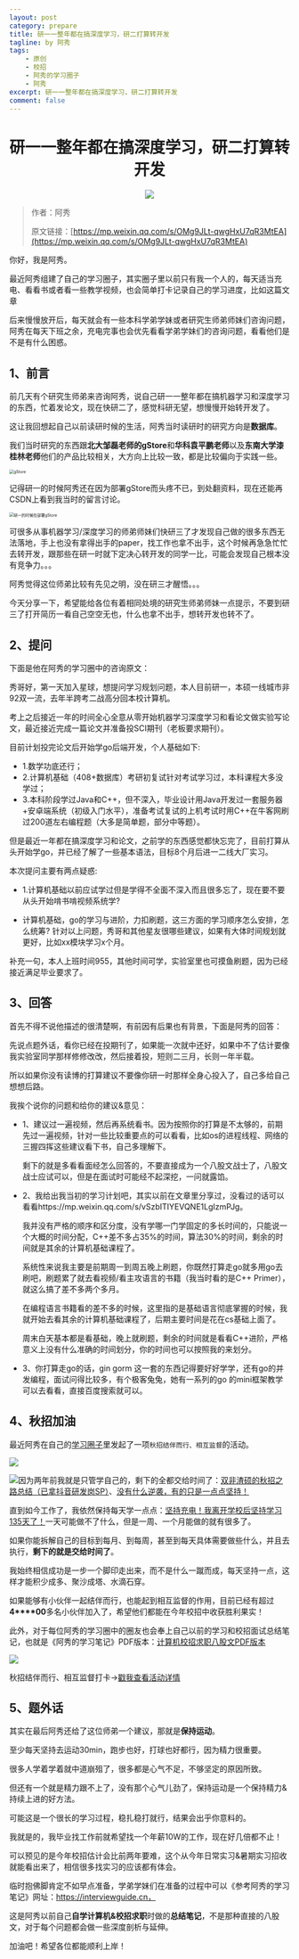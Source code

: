 ```yaml
---
layout: post
category: prepare
title: 研一一整年都在搞深度学习，研二打算转开发
tagline: by 阿秀
tags:
    - 原创
    - 校招
    - 阿秀的学习圈子
    - 阿秀
excerpt: 研一一整年都在搞深度学习，研二打算转开发
comment: false
---
```




<h1 align="center">
  研一一整年都在搞深度学习，研二打算转开发
</h1>
<div align="center">
  <a href="/notes/05-xiustar/01-xiustar_reading_guide/01-introduce.html#阿秀组建了一个校招学习圈子">
      <img src="https://axiu-image-bed.oss-cn-shanghai.aliyuncs.com/img/202206190108471.png">
  </a></div>


> 作者：阿秀
>
> 原文链接：[https://mp.weixin.qq.com/s/OMg9JLt-qwgHxU7qR3MtEA](https://mp.weixin.qq.com/s/OMg9JLt-qwgHxU7qR3MtEA)



你好，我是阿秀。

最近阿秀组建了自己的学习圈子，其实圈子里以前只有我一个人的，每天适当充电、看看书或者看一些教学视频，也会简单打卡记录自己的学习进度，比如这篇文章

后来慢慢放开后，每天就会有一些本科学弟学妹或者研究生师弟师妹们咨询问题，阿秀在每天下班之余，充电完事也会优先看看学弟学妹们的咨询问题，看看他们是不是有什么困惑。

## 1、前言

前几天有个研究生师弟来咨询阿秀，说自己研一一整年都在搞机器学习和深度学习的东西，忙着发论文，现在快研二了，感觉科研无望，想慢慢开始转开发了。

这让我回想起自己以前读研时候的生活，阿秀当时读研时的研究方向是**数据库**。

我们当时研究的东西跟**北大邹磊老师的gStore**和**华科袁平鹏老师**以及**东南大学漆桂林老师**他们的产品比较相关，大方向上比较一致，都是比较偏向于实践一些。

<img src="https://axiu-image-bed.oss-cn-shanghai.aliyuncs.com/img/202205300101036.png" alt="gStore" style="zoom:50%;" />

记得研一的时候阿秀还在因为部署gStore而头疼不已，到处翻资料，现在还能再CSDN上看到我当时的留言讨论。

<img src="https://axiu-image-bed.oss-cn-shanghai.aliyuncs.com/img/202205300103516.png" alt="研一的时候在部署gStore" style="zoom:50%;" />



可很多从事机器学习/深度学习的师弟师妹们快研三了才发现自己做的很多东西无法落地，手上也没有拿得出手的paper，找工作也拿不出手，这个时候再急急忙忙去转开发，跟那些在研一时就下定决心转开发的同学一比，可能会发现自己根本没有竞争力。。。

阿秀觉得这位师弟比较有先见之明，没在研三才醒悟。。。

今天分享一下，希望能给各位有着相同处境的研究生师弟师妹一点提示，不要到研三了打开简历一看自己空空无也，什么也拿不出手，想转开发也转不了。

## 2、提问

下面是他在阿秀的学习圈中的咨询原文：

秀哥好，第一天加入星球，想提问学习规划问题，本人目前研一，本硕一线城市非92双一流，去年半跨考二战高分回本校计算机。

考上之后接近一年的时间全心全意从零开始机器学习深度学习和看论文做实验写论文，最近接近完成一篇论文并准备投SCI期刊（老板要求期刊）。

目前计划投完论文后开始学go后端开发，个人基础如下: 

- 1.数学功底还行；
- 2.计算机基础（408+数据库）考研初复试针对考试学习过，本科课程大多没学过；
- 3.本科阶段学过Java和C++，但不深入，毕业设计用Java开发过一套服务器+安卓端系统（初级入门水平），准备考试复试的上机考试时用C++在牛客网刷过200道左右编程题（大多是简单题，部分中等题）。

但是最近一年都在搞深度学习和论文，之前学的东西感觉都快忘完了，目前打算从头开始学go，并已经了解了一些基本语法，目标8个月后进一二线大厂实习。

本次提问主要有两点疑惑: 

- 1.计算机基础以前应试学过但是学得不全面不深入而且很多忘了，现在要不要从头开始啃书啃视频系统学?

- 计算机基础，go的学习与进阶，力扣刷题，这三方面的学习顺序怎么安排，怎么统筹?
  针对以上问题，秀哥和其他星友很哪些建议，如果有大体时间规划就更好，比如xx模块学习x个月。

  

补充一句，本人上班时间955，其他时间可学，实验室里也可摸鱼刷题，因为已经接近满足毕业要求了。

## 3、回答

首先不得不说他描述的很清楚啊，有前因有后果也有背景，下面是阿秀的回答：

先说点题外话，看你已经在投期刊了，如果能一次就中还好，如果中不了估计要像我实验室同学那样修修改改，然后接着投，短则二三月，长则一年半载。

所以如果你没有读博的打算建议不要像你研一时那样全身心投入了，自己多给自己想想后路。

我挨个说你的问题和给你的建议&意见：

- 1、建议过一遍视频，然后再系统看书。因为按照你的打算是不太够的，前期先过一遍视频，针对一些比较重要点的可以看看，比如os的进程线程、网络的三握四挥这些建议看下书，自己多理解下。

  剩下的就是多看看面经怎么回答的，不要直接成为一个八股文战士了，八股文战士应试可以，但是在面试时可能经不起深挖，一问就露馅。

- 2、我给出我当初的学习计划吧，其实以前在文章里分享过，没看过的话可以看看https://mp.weixin.qq.com/s/vSzbITIYEVQNE1LgIzmPJg。

  我并没有严格的顺序和区分度，没有学哪一门学固定的多长时间的，只能说一个大概的时间分配，C++差不多占35%的时间，算法30%的时间，剩余的时间就是其余的计算机基础课程了。 

  系统性来说我主要是前期周一到周五晚上刷题，你既然打算走go就多用go去刷吧，刷题累了就去看视频/看主攻语言的书籍（我当时看的是C++ Primer），就这么搞了差不多两个多月。

  在编程语言书籍看的差不多的时候，这里指的是基础语言彻底掌握的时候，我就开始去看其余的计算机基础课程了，后期主要时间是花在cs基础上面了。

  周末白天基本都是看基础，晚上就刷题，剩余的时间就是看看C++进阶，严格意义上没有什么准确的时间划分，你的时间也可以按照我的来划分。

- 3、你打算走go的话，gin gorm 这一套的东西记得要好好学学，还有go的并发编程，面试问得比较多，有个极客兔兔，她有一系列的go 的mini框架教学可以去看看，直接百度搜索就可以。

  

## 4、秋招加油

最近阿秀在自己的[学习圈子](http://mp.weixin.qq.com/s?__biz=Mzg2MDU0ODM3MA==&mid=2247503490&idx=1&sn=c0774b72d6db21f49a3ffb9bf500dd29&chksm=ce2632fff951bbe947883131ec62d4f3746355b7f2466a5b2a6c463de36ed9db80954299b6c6&scene=21#wechat_redirect)里发起了一项`秋招结伴而行、相互监督`的活动。

![](https://axiu-image-bed.oss-cn-shanghai.aliyuncs.com/img/202206181602774.png)

![](https://axiu-image-bed.oss-cn-shanghai.aliyuncs.com/img/202206181602169.png)因为两年前我就是只管学自己的，剩下的全都交给时间了：[双非渣硕的秋招之路总结（已拿抖音研发岗SP）](http://mp.weixin.qq.com/s?__biz=Mzg2MDU0ODM3MA==&mid=2247484185&idx=1&sn=39728960ae985a4ecda34da4fb076865&chksm=ce25ff64f95276727955bf6eb0838763c4864fa923d59440a4a3025f8b81df4fab219cba0a8f&scene=21#wechat_redirect)、[没有什么逆袭，有的只是一点点坚持！](http://mp.weixin.qq.com/s?__biz=Mzg2MDU0ODM3MA==&mid=2247490699&idx=1&sn=0f7a1ee4100a310d679f5ab84fbfa3bc&chksm=ce25e0f6f95269e08c740d212bc7b0d7a4f9a5c01b9a5fff7ed92c30f2348638a3b0c829374e&scene=21#wechat_redirect)

直到如今工作了，我依然保持每天学一点点：[坚持充电！我离开学校后坚持学习135天了！](http://mp.weixin.qq.com/s?__biz=Mzg2MDU0ODM3MA==&mid=2247502656&idx=1&sn=f277a32fe401896bf35744baff6e16b1&chksm=ce26373df951be2b5bb79d9b5a98bdfce33effe9a078ef3bcef535c69a3ec9ddab0a0155d93a&scene=21#wechat_redirect)一天可能做不了什么，但是一周、一个月能做的就有很多了。

如果你能拆解自己的目标到每月、到每周，甚至到每天具体需要做些什么，并且去执行，**剩下的就是交给时间了**。

我始终相信成功是一步一个脚印走出来，而不是什么一蹴而成，每天坚持一点，这样才能积少成多、聚沙成塔、水滴石穿。

如果能够有小伙伴一起结伴而行，也能起到相互监督的作用，目前已经有超过**4****00**多名小伙伴加入了，希望他们都能在今年校招中收获胜利果实！

此外，对于每位阿秀的学习圈中的圈友也会奉上自己以前的学习和校招面试总结笔记，也就是《阿秀的学习笔记》PDF版本：[计算机校招求职八股文PDF版本](http://mp.weixin.qq.com/s?__biz=Mzg2MDU0ODM3MA==&mid=2247503555&idx=1&sn=7bfa20dc7c494187630eb48d8a383ede&chksm=ce2632bef951bba8424f4c3f20747cbafc454a664e533896baebdc54328c47dc6a9eeedec162&scene=21#wechat_redirect)

![](https://axiu-image-bed.oss-cn-shanghai.aliyuncs.com/img/202206181602298.png)

秋招结伴而行、相互监督打卡->[戳我查看活动详情](http://mp.weixin.qq.com/s?__biz=Mzg2MDU0ODM3MA==&mid=2247503490&idx=1&sn=c0774b72d6db21f49a3ffb9bf500dd29&chksm=ce2632fff951bbe947883131ec62d4f3746355b7f2466a5b2a6c463de36ed9db80954299b6c6&scene=21#wechat_redirect)

## 5、题外话

其实在最后阿秀还给了这位师弟一个建议，那就是**保持运动**。

至少每天坚持去运动30min，跑步也好，打球也好都行，因为精力很重要。

很多人学着学着就中道崩殂了，很多都是心气不足，不够坚定的原因所致。

但还有一个就是精力跟不上了，没有那个心气儿劲了，保持运动是一个保持精力&持续上进的好方法。

可能这是一个很长的学习过程，稳扎稳打就行，结果会出乎你意料的。

我就是的，我毕业找工作前就希望找一个年薪10W的工作，现在好几倍都不止！

可以预见的是今年校招估计会比前两年要难，这个从今年日常实习&暑期实习招收就能看出来了，相信很多找实习的应该都有体会。

临时抱佛脚肯定不如早点准备，学弟学妹们在准备的过程中可以《参考阿秀的学习笔记》网址：https://interviewguide.cn，

这是阿秀以前自己**自学计算机&校招求职**时做的**总结笔记**，不是那种直接的八股文，对于每个问题都会做一些深度剖析与延伸。

加油吧！希望各位都能顺利上岸！



